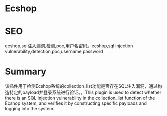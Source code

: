 # Ecshop
# SEO
ecshop,sql注入漏洞,检测,poc,用户名密码。ecshop,sql injection vulnerability,detection,poc,username,password
# Summary
该插件用于检测Ecshop系统的collection_list功能是否存在SQL注入漏洞，通过构造特定的payload并登录系统进行验证。。This plugin is used to detect whether there is an SQL injection vulnerability in the collection_list function of the Ecshop system, and verifies it by constructing specific payloads and logging into the system.
